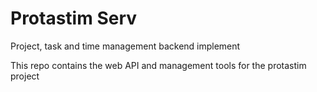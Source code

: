 # Protastim Serv
Project, task and time management backend implement

This repo contains the web API and management tools for the protastim project
